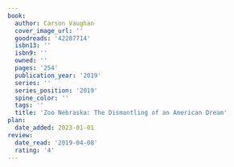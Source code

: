 ```yaml
---
book:
  author: Carson Vaughan
  cover_image_url: ''
  goodreads: '42287714'
  isbn13: ''
  isbn9: ''
  owned: ''
  pages: '254'
  publication_year: '2019'
  series: ''
  series_position: '2019'
  spine_color: ''
  tags: ''
  title: 'Zoo Nebraska: The Dismantling of an American Dream'
plan:
  date_added: 2023-01-01
review:
  date_read: '2019-04-08'
  rating: '4'
---
```

